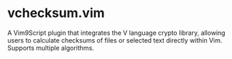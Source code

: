 # vchecksum.vim
A Vim9Script plugin that integrates the V language crypto library, allowing users to calculate checksums of files or selected text directly within Vim. Supports multiple algorithms.
